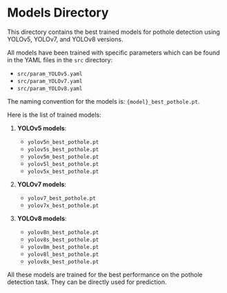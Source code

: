 # Models Directory

This directory contains the best trained models for pothole detection using YOLOv5, YOLOv7, and YOLOv8 versions.

All models have been trained with specific parameters which can be found in the YAML files in the `src` directory:

- `src/param_YOLOv5.yaml`
- `src/param_YOLOv7.yaml`
- `src/param_YOLOv8.yaml`

The naming convention for the models is: `{model}_best_pothole.pt`.

Here is the list of trained models:

1. **YOLOv5 models**:
    - `yolov5n_best_pothole.pt`
    - `yolov5s_best_pothole.pt`
    - `yolov5m_best_pothole.pt`
    - `yolov5l_best_pothole.pt`
    - `yolov5x_best_pothole.pt`

2. **YOLOv7 models**:
    - `yolov7_best_pothole.pt`
    - `yolov7x_best_pothole.pt`

3. **YOLOv8 models**:
    - `yolov8n_best_pothole.pt`
    - `yolov8s_best_pothole.pt`
    - `yolov8m_best_pothole.pt`
    - `yolov8l_best_pothole.pt`
    - `yolov8x_best_pothole.pt`

All these models are trained for the best performance on the pothole detection task. They can be directly used for prediction.
